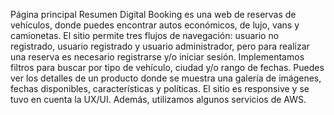 Página principal
Resumen
Digital Booking es una web de reservas de vehículos, donde puedes encontrar autos
económicos, de lujo, vans y camionetas. El sitio permite tres flujos de navegación: usuario
no registrado, usuario registrado y usuario administrador, pero para realizar una reserva es
necesario registrarse y/o iniciar sesión. Implementamos filtros para buscar por tipo de
vehículo, ciudad y/o rango de fechas. Puedes ver los detalles de un producto donde se
muestra una galería de imágenes, fechas disponibles, características y políticas. El sitio es
responsive y se tuvo en cuenta la UX/UI. Además, utilizamos algunos servicios de AWS.
